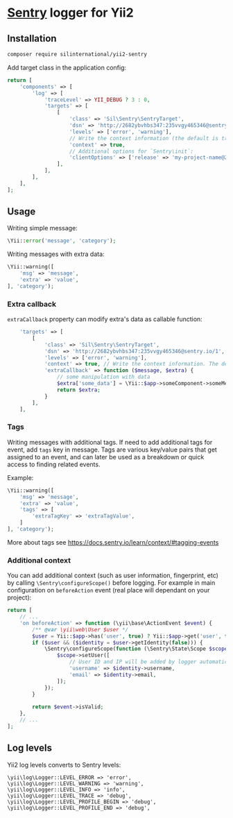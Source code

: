 # [Sentry](https://sentry.io) logger for Yii2

## Installation

```bash
composer require silinternational/yii2-sentry
```

Add target class in the application config:

```php
return [
    'components' => [
	    'log' => [
		    'traceLevel' => YII_DEBUG ? 3 : 0,
		    'targets' => [
			    [
				    'class' => 'Sil\Sentry\SentryTarget',
				    'dsn' => 'http://2682ybvhbs347:235vvgy465346@sentry.io/1',
				    'levels' => ['error', 'warning'],
				    // Write the context information (the default is true):
				    'context' => true,
				    // Additional options for `Sentry\init`:
				    'clientOptions' => ['release' => 'my-project-name@2.3.12']
			    ],
		    ],
	    ],
    ],
];
```

## Usage

Writing simple message:

```php
\Yii::error('message', 'category');
```

Writing messages with extra data:

```php
\Yii::warning([
    'msg' => 'message',
    'extra' => 'value',
], 'category');
```

### Extra callback

`extraCallback` property can modify extra's data as callable function:

```php
    'targets' => [
        [
            'class' => 'Sil\Sentry\SentryTarget',
            'dsn' => 'http://2682ybvhbs347:235vvgy465346@sentry.io/1',
            'levels' => ['error', 'warning'],
            'context' => true, // Write the context information. The default is true.
            'extraCallback' => function ($message, $extra) {
                // some manipulation with data
                $extra['some_data'] = \Yii::$app->someComponent->someMethod();
                return $extra;
            }
        ],
    ],
```

### Tags

Writing messages with additional tags. If need to add additional tags for event, add `tags` key in message. Tags are
various key/value pairs that get assigned to an event, and can later be used as a breakdown or quick access to finding
related events.

Example:

```php
\Yii::warning([
    'msg' => 'message',
    'extra' => 'value',
    'tags' => [
        'extraTagKey' => 'extraTagValue',
    ]
], 'category');
```

More about tags see https://docs.sentry.io/learn/context/#tagging-events

### Additional context

You can add additional context (such as user information, fingerprint, etc) by calling `\Sentry\configureScope()` before
logging.
For example in main configuration on `beforeAction` event (real place will dependant on your project):

```php
return [
    // ...
    'on beforeAction' => function (\yii\base\ActionEvent $event) {
        /** @var \yii\web\User $user */
        $user = Yii::$app->has('user', true) ? Yii::$app->get('user', false) : null;
        if ($user && ($identity = $user->getIdentity(false))) {
            \Sentry\configureScope(function (\Sentry\State\Scope $scope) use ($identity) {
                $scope->setUser([
                    // User ID and IP will be added by logger automatically
                    'username' => $identity->username,
                    'email' => $identity->email,
                ]);
            });
        }
    
        return $event->isValid;
    },
    // ...
];
```

## Log levels

Yii2 log levels converts to Sentry levels:

```
\yii\log\Logger::LEVEL_ERROR => 'error',
\yii\log\Logger::LEVEL_WARNING => 'warning',
\yii\log\Logger::LEVEL_INFO => 'info',
\yii\log\Logger::LEVEL_TRACE => 'debug',
\yii\log\Logger::LEVEL_PROFILE_BEGIN => 'debug',
\yii\log\Logger::LEVEL_PROFILE_END => 'debug',
```
